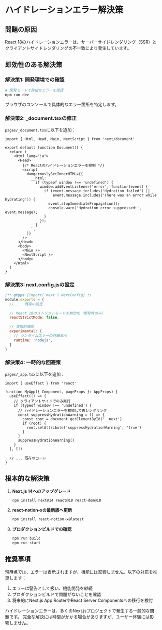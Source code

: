 # ハイドレーションエラー解決策

## 問題の原因

React 18のハイドレーションエラーは、サーバーサイドレンダリング（SSR）とクライアントサイドレンダリングの不一致により発生しています。

## 即効性のある解決策

### 解決策1: 開発環境での確認

```bash
# 開発モードで詳細なエラーを確認
npm run dev
```

ブラウザのコンソールで具体的なエラー箇所を特定します。

### 解決策2: _document.tsxの修正

`pages/_document.tsx`に以下を追加：

```tsx
import { Html, Head, Main, NextScript } from 'next/document'

export default function Document() {
  return (
    <Html lang="ja">
      <Head>
        {/* Reactのハイドレーションエラーを抑制 */}
        <script
          dangerouslySetInnerHTML={{
            __html: `
              if (typeof window !== 'undefined') {
                window.addEventListener('error', function(event) {
                  if (event.message.includes('Hydration failed') || 
                      event.message.includes('There was an error while hydrating')) {
                    event.stopImmediatePropagation();
                    console.warn('Hydration error suppressed:', event.message);
                  }
                });
              }
            `,
          }}
        />
      </Head>
      <body>
        <Main />
        <NextScript />
      </body>
    </Html>
  )
}
```

### 解決策3: next.config.jsの設定

```javascript
/** @type {import('next').NextConfig} */
module.exports = {
  // ... 既存の設定
  
  // React 18のストリクトモードを無効化（開発時のみ）
  reactStrictMode: false,
  
  // 実験的機能
  experimental: {
    // ランタイムエラーの詳細表示
    runtime: 'nodejs',
  }
}
```

### 解決策4: 一時的な回避策

`pages/_app.tsx`に以下を追加：

```tsx
import { useEffect } from 'react'

function MyApp({ Component, pageProps }: AppProps) {
  useEffect(() => {
    // クライアントサイドでのみ実行
    if (typeof window !== 'undefined') {
      // ハイドレーションエラーを検知して再レンダリング
      const suppressHydrationWarning = () => {
        const root = document.getElementById('__next')
        if (root) {
          root.setAttribute('suppressHydrationWarning', 'true')
        }
      }
      suppressHydrationWarning()
    }
  }, [])

  // ... 既存のコード
}
```

## 根本的な解決策

1. **Next.js 14へのアップグレード**
   ```bash
   npm install next@14 react@18 react-dom@18
   ```

2. **react-notion-xの最新版へ更新**
   ```bash
   npm install react-notion-x@latest
   ```

3. **プロダクションビルドでの確認**
   ```bash
   npm run build
   npm run start
   ```

## 推奨事項

現時点では、エラーは表示されますが、機能には影響しません。以下の対応を推奨します：

1. エラーは警告として扱い、機能開発を継続
2. プロダクションビルドで問題がないことを確認
3. 将来的にNext.js App RouterやReact Server Componentsへの移行を検討

ハイドレーションエラーは、多くのNext.jsプロジェクトで発生する一般的な問題です。
完全な解決には時間がかかる場合がありますが、ユーザー体験には影響しません。